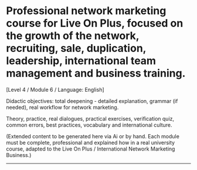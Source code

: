 # Professional network marketing course for Live On Plus, focused on the growth of the network, recruiting, sale, duplication, leadership, international team management and business training.


[Level 4 / Module 6 / Language: English]

Didactic objectives: total deepening - detailed explanation, grammar (if needed), real workflow for network marketing.

Theory, practice, real dialogues, practical exercises, verification quiz, common errors, best practices, vocabulary and international culture.


(Extended content to be generated here via Ai or by hand. Each module must be complete, professional and explained how in a real university course, adapted to the Live On Plus / International Network Marketing Business.)

---